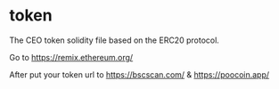 # token
The CEO token solidity file based on the ERC20 protocol. 

Go to https://remix.ethereum.org/

After put your token url to https://bscscan.com/
& https://poocoin.app/

